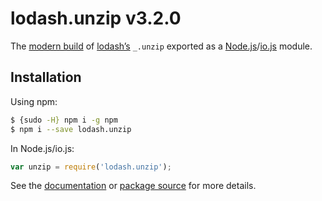 # lodash.unzip v3.2.0

The [modern build](https://github.com/lodash/lodash/wiki/Build-Differences) of [lodash’s](https://lodash.com/) `_.unzip` exported as a [Node.js](http://nodejs.org/)/[io.js](https://iojs.org/) module.

## Installation

Using npm:

```bash
$ {sudo -H} npm i -g npm
$ npm i --save lodash.unzip
```

In Node.js/io.js:

```js
var unzip = require('lodash.unzip');
```

See the [documentation](https://lodash.com/docs#unzip) or [package source](https://github.com/lodash/lodash/blob/3.2.0-npm-packages/lodash.unzip) for more details.
